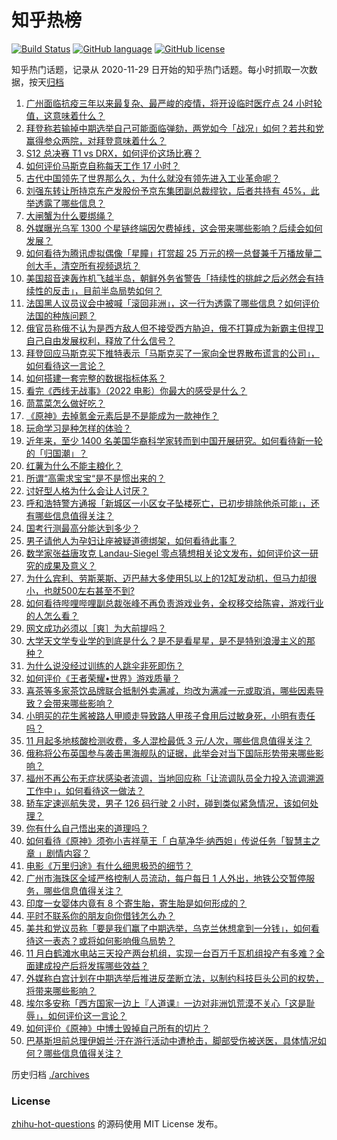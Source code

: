 # 知乎热榜
[![Build Status](https://github.com/ToWeLong/zhihu-hot-questions/workflows/CI/badge.svg)](https://github.com/ToWeLong/zhihu-hot-questions/actions)
[![GitHub language](https://img.shields.io/badge/language-golang-orange.svg)](https://golang.org/)
[![GitHub license](https://img.shields.io/github/license/ToWeLong/zhihu-hot-questions)](https://github.com/ToWeLong/zhihu-hot-questions/blob/main/LICENSE)

知乎热门话题，记录从 2020-11-29 日开始的知乎热门话题。每小时抓取一次数据，按天[归档](./archives)

<!-- BEGIN -->

1. [广州面临抗疫三年以来最复杂、最严峻的疫情，将开设临时医疗点 24 小时轮值，这意味着什么？](https://www.zhihu.com/question/564795252)
1. [拜登称若输掉中期选举自己可能面临弹劾，两党如今「战况」如何？若共和党赢得参众两院，对拜登意味着什么？](https://www.zhihu.com/question/564828515)
1. [S12 总决赛 T1 vs DRX，如何评价这场比赛？](https://www.zhihu.com/question/564959209)
1. [如何评价马斯克自称每天工作 17 小时？](https://www.zhihu.com/question/564801848)
1. [古代中国领先了世界那么久，为什么就没有领先进入工业革命呢？](https://www.zhihu.com/question/51280716)
1. [刘强东转让所持京东产发股份予京东集团副总裁缪钦，后者共持有 45%，此举透露了哪些信息？](https://www.zhihu.com/question/564373696)
1. [大闸蟹为什么要绑绳？](https://www.zhihu.com/question/321386692)
1. [外媒曝光乌军 1300 个星链终端因欠费掉线，这会带来哪些影响？后续会如何发展？](https://www.zhihu.com/question/564960233)
1. [如何看待为腾讯虚拟偶像「星瞳」打赏超 25 万元的榜一总督兼千万播放量二创大手，清空所有视频退坑？](https://www.zhihu.com/question/564405578)
1. [美国超音速轰炸机飞越半岛，朝鲜外务省警告「持续性的挑衅之后必然会有持续性的反击」，目前半岛局势如何？](https://www.zhihu.com/question/564961423)
1. [法国黑人议员议会中被喊「滚回非洲」，这一行为透露了哪些信息？如何评价法国的种族问题？](https://www.zhihu.com/question/564814986)
1. [俄官员称俄不认为是西方敌人但不接受西方胁迫，俄不打算成为新霸主但捍卫自己自由发展权利，释放了什么信号？](https://www.zhihu.com/question/564780098)
1. [拜登回应马斯克买下推特表示「马斯克买了一家向全世界散布谎言的公司」，如何看待这一言论？](https://www.zhihu.com/question/564825251)
1. [如何搭建一套完整的数据指标体系？](https://www.zhihu.com/question/396456056)
1. [看完《西线无战事》（2022 电影）你最大的感受是什么？](https://www.zhihu.com/question/563929700)
1. [茼蒿菜怎么做好吃？](https://www.zhihu.com/question/519487303)
1. [《原神》去掉氪金元素后是不是能成为一款神作？](https://www.zhihu.com/question/426768952)
1. [玩命学习是种怎样的体验？](https://www.zhihu.com/question/35378591)
1. [近年来，至少 1400 名美国华裔科学家转而到中国开展研究。如何看待新一轮的「归国潮」？](https://www.zhihu.com/question/564619685)
1. [红薯为什么不能主粮化？](https://www.zhihu.com/question/37205624)
1. [所谓“高需求宝宝“是不是惯出来的？](https://www.zhihu.com/question/355185400)
1. [讨好型人格为什么会让人讨厌？](https://www.zhihu.com/question/558032612)
1. [呼和浩特警方通报「新城区一小区女子坠楼死亡，已初步排除他杀可能」，还有哪些信息值得关注？](https://www.zhihu.com/question/564776835)
1. [国考行测最高分能达到多少？](https://www.zhihu.com/question/271548602)
1. [男子请他人为孕妇让座被疑道德绑架，如何看待此事？](https://www.zhihu.com/question/564823771)
1. [数学家张益唐攻克 Landau-Siegel 零点猜想相关论文发布，如何评价这一研究的成果及意义？](https://www.zhihu.com/question/564799818)
1. [为什么宾利、劳斯莱斯、迈巴赫大多使用5L以上的12缸发动机，但马力却很小，也就500左右甚至不到?](https://www.zhihu.com/question/559041698)
1. [如何看待哔哩哔哩副总裁张峰不再负责游戏业务，全权移交给陈睿，游戏行业的人怎么看？](https://www.zhihu.com/question/564647751)
1. [网文成功必须以［爽］为大前提吗？](https://www.zhihu.com/question/564063732)
1. [大学天文学专业学的到底是什么？是不是看星星，是不是特别浪漫主义的那种？](https://www.zhihu.com/question/382507498)
1. [为什么说没经过训练的人跳伞非死即伤？](https://www.zhihu.com/question/358081141)
1. [如何评价《王者荣耀•世界》游戏质量？](https://www.zhihu.com/question/561290653)
1. [喜茶等多家茶饮品牌联合抵制外卖满减，均改为满减一元或取消，哪些因素导致？会带来哪些影响？](https://www.zhihu.com/question/564778646)
1. [小明买的花生酱被路人甲顺走导致路人甲孩子食用后过敏身死，小明有责任吗？](https://www.zhihu.com/question/564243735)
1. [11 月起多地核酸检测收费，多人混检最低 3 元/人次，哪些信息值得关注？](https://www.zhihu.com/question/564776780)
1. [俄称将公布英国参与袭击黑海舰队的证据，此举会对当下国际形势带来哪些影响？](https://www.zhihu.com/question/564577614)
1. [福州不再公布无症状感染者流调，当地回应称「让流调队员全力投入流调溯源工作中」，如何看待这一做法？](https://www.zhihu.com/question/564785366)
1. [轿车定速巡航失灵，男子 126 码行驶 2 小时，碰到类似紧急情况，该如何处理？](https://www.zhihu.com/question/564577037)
1. [你有什么自己悟出来的道理吗？](https://www.zhihu.com/question/557600391)
1. [如何看待《原神》须弥小吉祥草王「 白草净华·纳西妲」传说任务「智慧主之章 」剧情内容？](https://www.zhihu.com/question/563752745)
1. [电影《万里归途》有什么细思极恐的细节？](https://www.zhihu.com/question/554025257)
1. [广州市海珠区全域严格控制人员流动，每户每日 1 人外出，地铁公交暂停服务，哪些信息值得关注？](https://www.zhihu.com/question/564780092)
1. [印度一女婴体内竟有 8 个寄生胎，寄生胎是如何形成的？](https://www.zhihu.com/question/564840149)
1. [平时不联系你的朋友向你借钱怎么办？](https://www.zhihu.com/question/561963424)
1. [美共和党议员称「要是我们赢了中期选举，乌克兰休想拿到一分钱」，如何看待这一表态？或将如何影响俄乌局势？](https://www.zhihu.com/question/564961636)
1. [11 月白鹤滩水电站三天投产两台机组，实现一台百万千瓦机组投产有多难？全面建成投产后将发挥哪些效益？](https://www.zhihu.com/question/564841708)
1. [外媒称白宫计划在中期选举后推进反垄断立法，以制约科技巨头公司的权势，将带来哪些影响？](https://www.zhihu.com/question/564832268)
1. [埃尔多安称「西方国家一边上『人道课』一边对非洲饥荒漠不关心「这是耻辱」，如何评价这一言论？](https://www.zhihu.com/question/564816957)
1. [如何评价《原神》中博士毁掉自己所有的切片？](https://www.zhihu.com/question/564298920)
1. [巴基斯坦前总理伊姆兰·汗在游行活动中遭枪击，脚部受伤被送医，具体情况如何？哪些信息值得关注？](https://www.zhihu.com/question/564452680)

<!-- END -->

历史归档 [./archives](./archives)


### License
[zhihu-hot-questions](https://github.com/towelong/zhihu-hot-questions) 的源码使用 MIT License 发布。